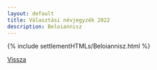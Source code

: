 ```yaml
---
layout: default
title: Választási névjegyzék 2022
description: Beloiannisz
---
```


{% include settlementHTMLs/Beloiannisz.html %}

[Vissza](./)